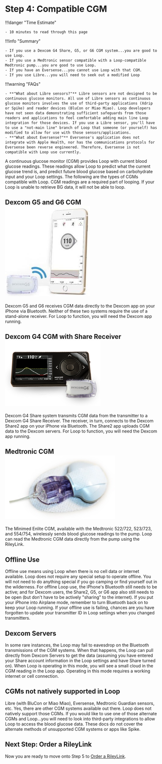 # Step 4: Compatible CGM

!!!danger "Time Estimate"

    - 10 minutes to read through this page

!!!info "Summary"

    - If you use a Dexcom G4 Share, G5, or G6 CGM system...you are good to use Loop.
    - If you use a Medtronic sensor compatible with a Loop-compatible Medtronic pump...you are good to use Loop.
    - If you have an Eversense...you cannot use Loop with that CGM.
    - If you use Libre...you will need to seek out a modified Loop

!!!warning "FAQs"

    - **"What about Libre sensors?"** Libre sensors are not designed to be continuous glucose monitors. All use of Libre sensors as continuous glucose monitors involves the use of third-party applications (Xdrip or Spike) and reader devices (BluCon or Miao Miao). Loop developers have not seen data demonstrating sufficient safeguards from those readers and applications to feel comfortable adding main line Loop integration for those devices. If you use a Libre sensor, you'll have to use a "not-main line" branch of Loop that someone (or yourself) has modified to allow for use with those sensors/applications.
    - **"What about Eversense?"** Eversense's application does not integrate with Apple Health, nor has the communications protocols for Eversense been reverse engineered. Therefore, Eversense is not compatible with Loop use currently.

A continuous glucose monitor (CGM) provides Loop with current blood glucose readings. These readings allow Loop to predict what the current glucose trend is, and predict future blood glucose based on carbohydrate input and your Loop settings. The following are the types of CGMs compatible with Loop. CGM readings are a required part of looping. If your Loop is unable to retrieve BG data, it will not be able to loop.

## Dexcom G5 and G6 CGM ![G5](img/g5.jpg)

Dexcom G5 and G6 receives CGM data directly to the Dexcom app on your iPhone via Bluetooth. Neither of these two systems require the use of a stand-alone receiver. For Loop to function, you will need the Dexcom app running.

## Dexcom G4 CGM with Share Receiver ![G4 With Receiver](img/g4_receiver.png)

Dexcom G4 Share system transmits CGM data from the transmitter to a Dexcom G4 Share Receiver. The receiver, in turn, connects to the Dexcom Share2 app on your iPhone via Bluetooth. The Share2 app uploads CGM data to the Dexcom servers. For Loop to function, you will need the Dexcom app running.

## Medtronic CGM ![Enlite](img/enlite.png)

The Minimed Enlite CGM, available with the Medtronic 522/722, 523/723, and 554/754, wirelessly sends blood glucose readings to the pump. Loop can read the Medtronic CGM data directly from the pump using the RileyLink.

## Offline Use

Offline use means using Loop when there is no cell data or internet available. Loop does not require any special setup to operate offline. You will not need to do anything special if you go camping or find yourself out in the wilderness. For offline Loop use, the iPhone's Bluetooth still needs to be active; and for Dexcom users, the Share2, G5, or G6 app also still needs to be open (but don't have to be actively "sharing" to the internet). If you put your iPhone into Airplane mode, remember to turn Bluetooth back on to keep your Loop running. If your offline use is failing, chances are you have forgotten to update your transmitter ID in Loop settings when you changed transmitters.

## Dexcom Servers

In some rare instances, the Loop may fail to eavesdrop on the Bluetooth transmissions of the CGM systems.  When that happens, the Loop can pull directly from Dexcom Servers to get the data (assuming you have entered your Share account information in the Loop settings and have Share turned on). When Loop is operating in this mode, you will see a small cloud in the CGM reading in the Loop app. Operating in this mode requires a working internet or cell connection.

## CGMs not natively supported in Loop

Libre (with BluCon or Miao Miao), Eversense, Medtronic Guardian sensors, etc.  Yes, there are other CGM systems available out there. Loop does not natively support those CGMs.  If you would like to use one of those alternate CGMs and Loop...you will need to look into third-party integrations to allow Loop to access the blood glucose data.  These docs do not cover the alternate methods of unsupported CGM systems or apps like Spike.

## Next Step: Order a RileyLink

Now you are ready to move onto Step 5 to [Order a RileyLink](step5.md).
